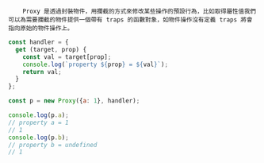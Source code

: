         Proxy 是透過封裝物件，用攔截的方式來修改某些操作的預設行為，比如取得屬性值我們可以為需要攔截的物件提供一個帶有 traps 的函數對象，如物件操作沒有定義 traps 將會指向原始的物件操作上。

```js
const handler = {
  get (target, prop) {
    const val = target[prop];
    console.log(`property ${prop} = ${val}`);
    return val;
  }
};

const p = new Proxy({a: 1}, handler);

console.log(p.a);
// property a = 1
// 1
console.log(p.b);
// property b = undefined
// 1
```



